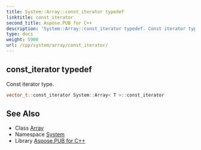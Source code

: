 ```yaml
---
title: System::Array::const_iterator typedef
linktitle: const_iterator
second_title: Aspose.PUB for C++
description: 'System::Array::const_iterator typedef. Const iterator type in C++.'
type: docs
weight: 5900
url: /cpp/system/array/const_iterator/
---
```

## const_iterator typedef


Const iterator type.

```cpp
vector_t::const_iterator System::Array< T >::const_iterator
```

## See Also

* Class [Array](../)
* Namespace [System](../../)
* Library [Aspose.PUB for C++](../../../)
